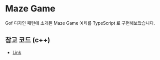 # Maze Game 

Gof 디자인 패턴에 소개된 Maze Game 예제를 TypeScript 로 구현해보았습니다.

## 참고 코드 (c++)

- [Link](https://github.com/BartVandewoestyne/Design-Patterns-GoF/tree/master/Creational_Patterns)